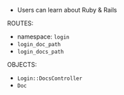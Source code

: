 - Users can learn about Ruby & Rails

ROUTES:

- namespace: `login`
- `login_doc_path`
- `login_docs_path`

OBJECTS:

- `Login::DocsController`
- `Doc`
